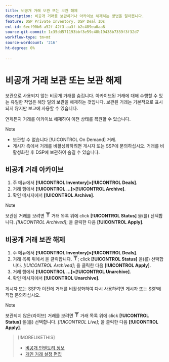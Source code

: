 ```yaml
---
title: 비공개 거래 보관 또는 보관 해제
description: 비공개 거래를 보관하거나 아카이브 해제하는 방법을 알아봅니다.
feature: DSP Private Inventory, DSP Deal IDs
exl-id: 6ecf90b6-a52f-42f3-aa3f-b2c489ea0aa8
source-git-commit: 1c35dd571193bbf3e59c48b19438b7339f3f32d7
workflow-type: tm+mt
source-wordcount: '216'
ht-degree: 0%

---
```


# 비공개 거래 보관 또는 보관 해제

보관으로 사용되지 않는 비공개 거래를 숨깁니다. 아카이브된 거래에 대해 수행할 수 있는 유일한 작업은 해당 딜의 보관을 해제하는 것입니다. 보관된 거래는 기본적으로 표시되지 않지만 보고에 사용할 수 있습니다.

언제든지 거래를 아카이브 해제하여 이전 상태를 복원할 수 있습니다.

>[!NOTE]
>
>* 보관할 수 없습니다 [!UICONTROL On Demand] 거래.
>* 게시자 측에서 거래를 비활성화하려면 게시자 또는 SSP에 문의하십시오. 거래를 비활성화한 후 DSP에 보관하여 숨길 수 있습니다.


## 비공개 거래 아카이브

1. 주 메뉴에서 **[!UICONTROL Inventory]>[!UICONTROL Deals]**.
1. 거래 행에서 **[!UICONTROL ...]>[!UICONTROL Archive]**.
1. 확인 메시지에서 **[!UICONTROL Archive]**.

>[!NOTE]
>
>보관된 거래를 보려면 ![필터](/help/dsp/assets/filter.png) 거래 목록 위에 click **[!UICONTROL Status]** 을(를) 선택합니다. *[!UICONTROL Archived]*; 을 클릭한 다음 **[!UICONTROL Apply]**.<!-- Verify the text to apply the filter(s).)-->

## 비공개 거래 보관 해제

1. 주 메뉴에서 **[!UICONTROL Inventory]>[!UICONTROL Deals]**.
1. 거래 목록 위에서 을 클릭합니다. ![필터](/help/dsp/assets/filter.png); click **[!UICONTROL Status]** 을(를) 선택합니다. *[!UICONTROL Archived]*; 을 클릭한 다음 **[!UICONTROL Apply]**.<!-- Verify the text to apply the filter(s).)-->
1. 거래 행에서 **[!UICONTROL ...]>[!UICONTROL Unarchive]**.
1. 확인 메시지에서 **[!UICONTROL Unarchive]**.

게시자 또는 SSP가 이전에 거래를 비활성화하여 다시 사용하려면 게시자 또는 SSP에 직접 문의하십시오.

>[!NOTE]
>
>보관되지 않은(라이브) 거래를 보려면 ![필터](/help/dsp/assets/filter.png) 거래 목록 위에 click **[!UICONTROL Status]** 을(를) 선택합니다. *[!UICONTROL Live]*; 을 클릭한 다음 **[!UICONTROL Apply]**.<!-- Verify the text to apply the filter(s).)-->

>[!MORELIKETHIS]
>
>* [비공개 인벤토리 정보](private-inventory-about.md)
>* [개인 거래 설정 편집](/help/dsp/inventory/deal-id-edit.md)

